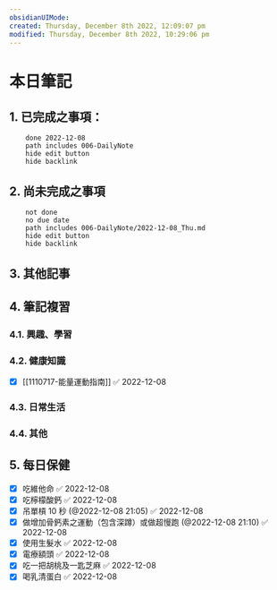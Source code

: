 ```yaml
---
obsidianUIMode: 
created: Thursday, December 8th 2022, 12:09:07 pm
modified: Thursday, December 8th 2022, 10:29:06 pm
---
```

# 本日筆記



## 1. 已完成之事項：
```tasks
	done 2022-12-08
	path includes 006-DailyNote
	hide edit button 
	hide backlink
```

## 2. 尚未完成之事項
```tasks
	not done
	no due date
	path includes 006-DailyNote/2022-12-08_Thu.md
	hide edit button 
	hide backlink
```

## 3. 其他記事

## 4. 筆記複習
### 4.1. 興趣、學習

### 4.2. 健康知識
- [x] [[1110717-能量運動指南]] ✅ 2022-12-08

### 4.3. 日常生活

### 4.4. 其他

## 5. 每日保健
- [x] 吃維他命 ✅ 2022-12-08
- [x] 吃檸檬酸鈣 ✅ 2022-12-08
- [x] 吊單槓 10 秒 (@2022-12-08 21:05) ✅ 2022-12-08
- [x] 做增加骨鈣素之運動（包含深蹲）或做超慢跑 (@2022-12-08 21:10) ✅ 2022-12-08
- [x] 使用生髮水 ✅ 2022-12-08
- [x] 電療額頭 ✅ 2022-12-08
- [x] 吃一把胡桃及一匙芝麻 ✅ 2022-12-08
- [x] 喝乳清蛋白 ✅ 2022-12-08